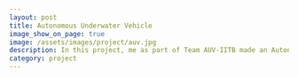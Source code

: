 ```yaml
---
layout: post
title: Autonomous Underwater Vehicle
image_show_on_page: true
image: /assets/images/project/auv.jpg
description: In this project, me as part of Team AUV-IITB made an Autonomous Underwater Vehicle(AUV). I managed the software of the vehicle.
category: project
---
```

